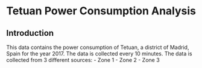 # Tetuan Power Consumption Analysis

## Introduction
This data contains the power consumption of Tetuan, a district of Madrid, Spain for the year 2017. The data is collected every 10 minutes. The data is collected from 3 different sources:
    - Zone 1
    - Zone 2
    - Zone 3